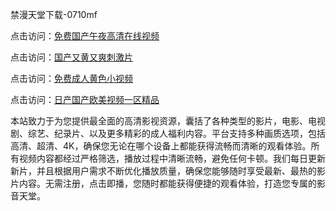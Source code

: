 禁漫天堂下载-0710mf

点击访问：<a href="https://heiliaoow5kzm.pages.dev">免费国产午夜高清在线视频</a>

点击访问：<a href="https://heiliao2dmwwy.pages.dev">国产又黄又爽刺激片</a>

点击访问：<a href="https://heiliaoll4qsx.pages.dev">免费成人黄色小视频</a>

点击访问：<a href="https://heiliaowzu4ur.pages.dev">日产国产欧美视频一区精品</a>

本站致力于为您提供最全面的高清影视资源，囊括了各种类型的影片，电影、电视剧、综艺、纪录片、以及更多精彩的成人福利内容。平台支持多种画质选项，包括高清、超清、4K，确保您无论在哪个设备上都能获得流畅而清晰的观看体验。所有视频内容都经过严格筛选，播放过程中清晰流畅，避免任何卡顿。我们每日更新新片，并且根据用户需求不断优化播放质量，确保您能够随时享受最新、最热的影片内容。无需注册，点击即播，您随时都能获得便捷的观看体验，打造您专属的影音天堂。

<span style="display:none;">[Canonical link](https://github.com/bd20250710/bd12 ）</span>
